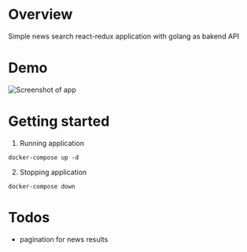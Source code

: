 # Overview
Simple news search react-redux application with golang as bakend API

# Demo
![Screenshot of app](https://github.com/nitinpatil1992/NewsFeed/master/News/img/demo.png)

# Getting started
1. Running application
```
docker-compose up -d
```

2. Stopping application
```
docker-compose down
```


# Todos
- pagination for news results